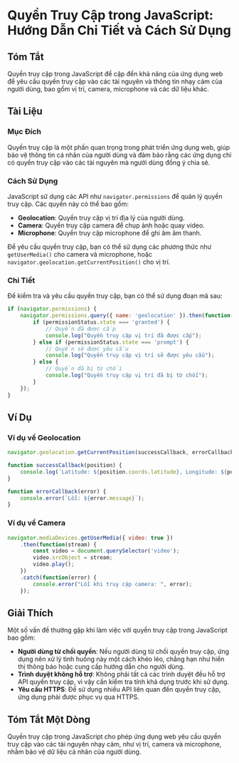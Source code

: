 <!--
Meta Description: # Quyền Truy Cập trong JavaScript: Hướng Dẫn Chi Tiết và Cách Sử Dụng ## Tóm Tắt Quyền truy cập trong JavaScript đề cập đến khả năng của ứng dụng web ...
Meta Keywords: quyền, cập, truy, dụng, các
-->

# Quyền Truy Cập trong JavaScript: Hướng Dẫn Chi Tiết và Cách Sử Dụng

## Tóm Tắt
Quyền truy cập trong JavaScript đề cập đến khả năng của ứng dụng web để yêu cầu quyền truy cập vào các tài nguyên và thông tin nhạy cảm của người dùng, bao gồm vị trí, camera, microphone và các dữ liệu khác.

## Tài Liệu
### Mục Đích
Quyền truy cập là một phần quan trọng trong phát triển ứng dụng web, giúp bảo vệ thông tin cá nhân của người dùng và đảm bảo rằng các ứng dụng chỉ có quyền truy cập vào các tài nguyên mà người dùng đồng ý chia sẻ.

### Cách Sử Dụng
JavaScript sử dụng các API như `navigator.permissions` để quản lý quyền truy cập. Các quyền này có thể bao gồm:
- **Geolocation**: Quyền truy cập vị trí địa lý của người dùng.
- **Camera**: Quyền truy cập camera để chụp ảnh hoặc quay video.
- **Microphone**: Quyền truy cập microphone để ghi âm âm thanh.

Để yêu cầu quyền truy cập, bạn có thể sử dụng các phương thức như `getUserMedia()` cho camera và microphone, hoặc `navigator.geolocation.getCurrentPosition()` cho vị trí.

### Chi Tiết
Để kiểm tra và yêu cầu quyền truy cập, bạn có thể sử dụng đoạn mã sau:

```javascript
if (navigator.permissions) {
    navigator.permissions.query({ name: 'geolocation' }).then(function(permissionStatus) {
        if (permissionStatus.state === 'granted') {
            // Quyền đã được cấp
            console.log("Quyền truy cập vị trí đã được cấp");
        } else if (permissionStatus.state === 'prompt') {
            // Quyền sẽ được yêu cầu
            console.log("Quyền truy cập vị trí sẽ được yêu cầu");
        } else {
            // Quyền đã bị từ chối
            console.log("Quyền truy cập vị trí đã bị từ chối");
        }
    });
}
```

## Ví Dụ
### Ví dụ về Geolocation
```javascript
navigator.geolocation.getCurrentPosition(successCallback, errorCallback);

function successCallback(position) {
    console.log(`Latitude: ${position.coords.latitude}, Longitude: ${position.coords.longitude}`);
}

function errorCallback(error) {
    console.error(`Lỗi: ${error.message}`);
}
```

### Ví dụ về Camera
```javascript
navigator.mediaDevices.getUserMedia({ video: true })
    .then(function(stream) {
        const video = document.querySelector('video');
        video.srcObject = stream;
        video.play();
    })
    .catch(function(error) {
        console.error("Lỗi khi truy cập camera: ", error);
    });
```

## Giải Thích
Một số vấn đề thường gặp khi làm việc với quyền truy cập trong JavaScript bao gồm:
- **Người dùng từ chối quyền**: Nếu người dùng từ chối quyền truy cập, ứng dụng nên xử lý tình huống này một cách khéo léo, chẳng hạn như hiển thị thông báo hoặc cung cấp hướng dẫn cho người dùng.
- **Trình duyệt không hỗ trợ**: Không phải tất cả các trình duyệt đều hỗ trợ API quyền truy cập, vì vậy cần kiểm tra tính khả dụng trước khi sử dụng.
- **Yêu cầu HTTPS**: Để sử dụng nhiều API liên quan đến quyền truy cập, ứng dụng phải được phục vụ qua HTTPS.

## Tóm Tắt Một Dòng
Quyền truy cập trong JavaScript cho phép ứng dụng web yêu cầu quyền truy cập vào các tài nguyên nhạy cảm, như vị trí, camera và microphone, nhằm bảo vệ dữ liệu cá nhân của người dùng.